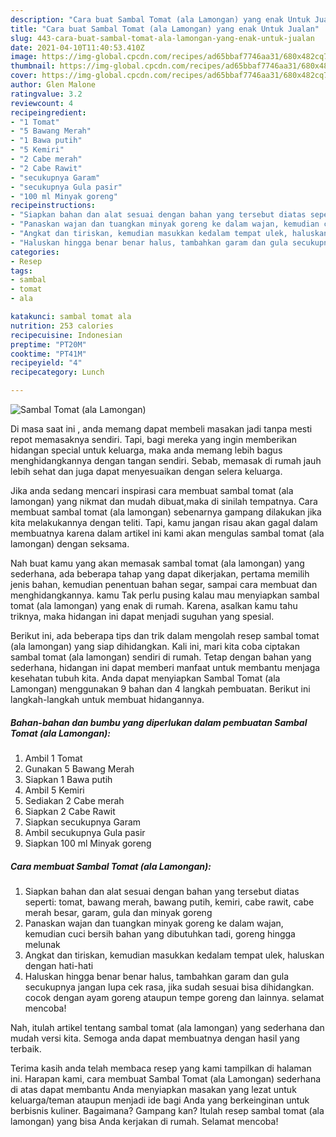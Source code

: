 ```yaml
---
description: "Cara buat Sambal Tomat (ala Lamongan) yang enak Untuk Jualan"
title: "Cara buat Sambal Tomat (ala Lamongan) yang enak Untuk Jualan"
slug: 443-cara-buat-sambal-tomat-ala-lamongan-yang-enak-untuk-jualan
date: 2021-04-10T11:40:53.410Z
image: https://img-global.cpcdn.com/recipes/ad65bbaf7746aa31/680x482cq70/sambal-tomat-ala-lamongan-foto-resep-utama.jpg
thumbnail: https://img-global.cpcdn.com/recipes/ad65bbaf7746aa31/680x482cq70/sambal-tomat-ala-lamongan-foto-resep-utama.jpg
cover: https://img-global.cpcdn.com/recipes/ad65bbaf7746aa31/680x482cq70/sambal-tomat-ala-lamongan-foto-resep-utama.jpg
author: Glen Malone
ratingvalue: 3.2
reviewcount: 4
recipeingredient:
- "1 Tomat"
- "5 Bawang Merah"
- "1 Bawa putih"
- "5 Kemiri"
- "2 Cabe merah"
- "2 Cabe Rawit"
- "secukupnya Garam"
- "secukupnya Gula pasir"
- "100 ml Minyak goreng"
recipeinstructions:
- "Siapkan bahan dan alat sesuai dengan bahan yang tersebut diatas seperti: tomat, bawang merah, bawang putih, kemiri, cabe rawit, cabe merah besar, garam, gula dan minyak goreng"
- "Panaskan wajan dan tuangkan minyak goreng ke dalam wajan, kemudian cuci bersih bahan yang dibutuhkan tadi, goreng hingga melunak"
- "Angkat dan tiriskan, kemudian masukkan kedalam tempat ulek, haluskan dengan hati-hati"
- "Haluskan hingga benar benar halus, tambahkan garam dan gula secukupnya jangan lupa cek rasa, jika sudah sesuai bisa dihidangkan. cocok dengan ayam goreng ataupun tempe goreng dan lainnya. selamat mencoba!"
categories:
- Resep
tags:
- sambal
- tomat
- ala

katakunci: sambal tomat ala 
nutrition: 253 calories
recipecuisine: Indonesian
preptime: "PT20M"
cooktime: "PT41M"
recipeyield: "4"
recipecategory: Lunch

---
```



![Sambal Tomat (ala Lamongan)](https://img-global.cpcdn.com/recipes/ad65bbaf7746aa31/680x482cq70/sambal-tomat-ala-lamongan-foto-resep-utama.jpg)

Di masa  saat ini , anda memang dapat membeli masakan jadi tanpa mesti repot memasaknya sendiri. Tapi, bagi mereka yang ingin memberikan hidangan special untuk keluarga, maka anda memang lebih bagus menghidangkannya dengan tangan sendiri. Sebab, memasak di rumah jauh lebih sehat dan juga dapat menyesuaikan dengan selera keluarga.

Jika anda sedang mencari inspirasi cara membuat sambal tomat (ala lamongan) yang nikmat dan mudah dibuat,maka di sinilah tempatnya. Cara membuat sambal tomat (ala lamongan)  sebenarnya gampang dilakukan jika kita melakukannya dengan teliti. Tapi, kamu jangan risau akan gagal dalam membuatnya 
karena dalam artikel ini kami akan mengulas sambal tomat (ala lamongan) dengan seksama.  



Nah buat kamu yang akan memasak sambal tomat (ala lamongan) yang sederhana, ada beberapa tahap yang dapat dikerjakan, pertama memilih jenis bahan, kemudian penentuan bahan segar, sampai cara membuat dan menghidangkannya. kamu Tak perlu pusing kalau mau menyiapkan sambal tomat (ala lamongan) yang enak di rumah. Karena, asalkan kamu  tahu triknya, maka hidangan ini dapat menjadi suguhan yang spesial.

Berikut ini, ada beberapa tips dan trik dalam mengolah resep sambal tomat (ala lamongan) yang siap dihidangkan. Kali ini, mari kita coba ciptakan sambal tomat (ala lamongan) sendiri di rumah. Tetap dengan bahan yang sederhana, hidangan ini dapat memberi manfaat untuk membantu menjaga kesehatan tubuh kita. Anda dapat menyiapkan Sambal Tomat (ala Lamongan) menggunakan 9 bahan dan 4 langkah pembuatan. Berikut ini langkah-langkah untuk membuat hidangannya.

<!--inarticleads1-->

##### Bahan-bahan dan bumbu yang diperlukan dalam pembuatan Sambal Tomat (ala Lamongan):

1. Ambil 1 Tomat
1. Gunakan 5 Bawang Merah
1. Siapkan 1 Bawa putih
1. Ambil 5 Kemiri
1. Sediakan 2 Cabe merah
1. Siapkan 2 Cabe Rawit
1. Siapkan secukupnya Garam
1. Ambil secukupnya Gula pasir
1. Siapkan 100 ml Minyak goreng




<!--inarticleads2-->

##### Cara membuat Sambal Tomat (ala Lamongan):

1. Siapkan bahan dan alat sesuai dengan bahan yang tersebut diatas seperti: tomat, bawang merah, bawang putih, kemiri, cabe rawit, cabe merah besar, garam, gula dan minyak goreng
1. Panaskan wajan dan tuangkan minyak goreng ke dalam wajan, kemudian cuci bersih bahan yang dibutuhkan tadi, goreng hingga melunak
1. Angkat dan tiriskan, kemudian masukkan kedalam tempat ulek, haluskan dengan hati-hati
1. Haluskan hingga benar benar halus, tambahkan garam dan gula secukupnya jangan lupa cek rasa, jika sudah sesuai bisa dihidangkan. cocok dengan ayam goreng ataupun tempe goreng dan lainnya. selamat mencoba!




Nah, itulah artikel tentang  sambal tomat (ala lamongan)  yang sederhana dan mudah versi kita. Semoga anda dapat membuatnya dengan hasil yang terbaik. 

Terima kasih anda telah membaca resep yang kami tampilkan di halaman ini. Harapan kami, cara membuat  Sambal Tomat (ala Lamongan) sederhana di atas dapat membantu Anda menyiapkan masakan yang lezat untuk keluarga/teman ataupun menjadi ide bagi Anda yang berkeinginan untuk berbisnis kuliner. Bagaimana? Gampang kan? Itulah resep sambal tomat (ala lamongan) yang bisa Anda kerjakan di rumah. Selamat mencoba!

